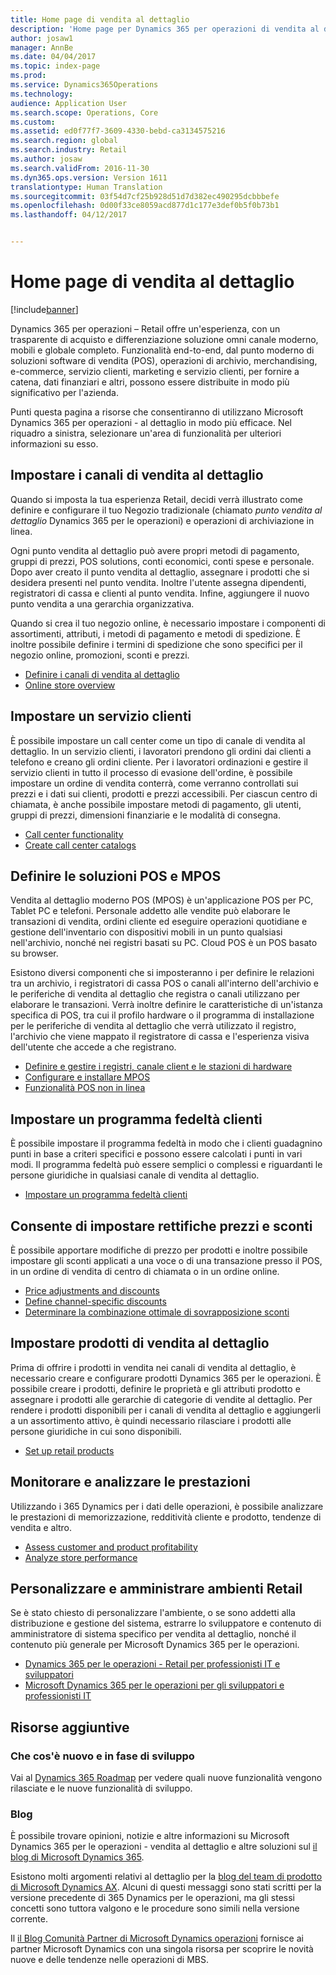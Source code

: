 ```yaml
---
title: Home page di vendita al dettaglio
description: 'Home page per Dynamics 365 per operazioni di vendita al dettaglio:'
author: josaw1
manager: AnnBe
ms.date: 04/04/2017
ms.topic: index-page
ms.prod: 
ms.service: Dynamics365Operations
ms.technology: 
audience: Application User
ms.search.scope: Operations, Core
ms.custom: 
ms.assetid: ed0f77f7-3609-4330-bebd-ca3134575216
ms.search.region: global
ms.search.industry: Retail
ms.author: josaw
ms.search.validFrom: 2016-11-30
ms.dyn365.ops.version: Version 1611
translationtype: Human Translation
ms.sourcegitcommit: 03f54d7cf25b928d51d7d382ec490295dcbbbefe
ms.openlocfilehash: 0d00f33ce8059acd877d1c177e3def0b5f0b73b1
ms.lasthandoff: 04/12/2017


---
```


# <a name="retail-home-page"></a>Home page di vendita al dettaglio

[!include[banner](includes/banner.md)]

Dynamics 365 per operazioni – Retail offre un'esperienza, con un trasparente di acquisto e differenziazione soluzione omni canale moderno, mobili e globale completo. Funzionalità end-to-end, dal punto moderno di soluzioni software di vendita (POS), operazioni di archivio, merchandising, e-commerce, servizio clienti, marketing e servizio clienti, per fornire a catena, dati finanziari e altri, possono essere distribuite in modo più significativo per l'azienda.

Punti questa pagina a risorse che consentiranno di utilizzano Microsoft Dynamics 365 per operazioni - al dettaglio in modo più efficace. Nel riquadro a sinistra, selezionare un'area di funzionalità per ulteriori informazioni su esso. 

## <a name="set-up-retail-channels"></a>Impostare i canali di vendita al dettaglio
Quando si imposta la tua esperienza Retail, decidi verrà illustrato come definire e configurare il tuo Negozio tradizionale (chiamato *punto vendita al dettaglio* Dynamics 365 per le operazioni) e operazioni di archiviazione in linea. 

Ogni punto vendita al dettaglio può avere propri metodi di pagamento, gruppi di prezzi, POS solutions, conti economici, conti spese e personale. Dopo aver creato il punto vendita al dettaglio, assegnare i prodotti che si desidera presenti nel punto vendita. Inoltre l'utente assegna dipendenti, registratori di cassa e clienti al punto vendita. Infine, aggiungere il nuovo punto vendita a una gerarchia organizzativa.

Quando si crea il tuo negozio online, è necessario impostare i componenti di assortimenti, attributi, i metodi di pagamento e metodi di spedizione. È inoltre possibile definire i termini di spedizione che sono specifici per il negozio online, promozioni, sconti e prezzi.

-   [Definire i canali di vendita al dettaglio](define-maintain-retail-channels.md)
-   [Online store overview](online-stores.md)

## <a name="set-up-a-call-center"></a>Impostare un servizio clienti
È possibile impostare un call center come un tipo di canale di vendita al dettaglio. In un servizio clienti, i lavoratori prendono gli ordini dai clienti a telefono e creano gli ordini cliente. Per i lavoratori ordinazioni e gestire il servizio clienti in tutto il processo di evasione dell'ordine, è possibile impostare un ordine di vendita conterrà, come verranno controllati sui prezzi e i dati sui clienti, prodotti e prezzi accessibili. Per ciascun centro di chiamata, è anche possibile impostare metodi di pagamento, gli utenti, gruppi di prezzi, dimensioni finanziarie e le modalità di consegna.

-   [Call center functionality](call-center-functionality.md)
-   [Create call center catalogs](create-call-center-catalogs.md)

## <a name="define-your-pos-and-mpos-solutions"></a>Definire le soluzioni POS e MPOS
Vendita al dettaglio moderno POS (MPOS) è un'applicazione POS per PC, Tablet PC e telefoni. Personale addetto alle vendite può elaborare le transazioni di vendita, ordini cliente ed eseguire operazioni quotidiane e gestione dell'inventario con dispositivi mobili in un punto qualsiasi nell'archivio, nonché nei registri basati su PC. Cloud POS è un POS basato su browser. 

Esistono diversi componenti che si imposteranno i per definire le relazioni tra un archivio, i registratori di cassa POS o canali all'interno dell'archivio e le periferiche di vendita al dettaglio che registra o canali utilizzano per elaborare le transazioni. Verrà inoltre definire le caratteristiche di un'istanza specifica di POS, tra cui il profilo hardware o il programma di installazione per le periferiche di vendita al dettaglio che verrà utilizzato il registro, l'archivio che viene mappato il registratore di cassa e l'esperienza visiva dell'utente che accede a che registrano.

-   [Definire e gestire i registri, canale client e le stazioni di hardware](define-maintain-channel-clients-registers-hw-stations.md)
-   [Configurare e installare MPOS](retail-modern-pos-device-activation.md)
-   [Funzionalità POS non in linea](pos-offline-functionality.md)

## <a name="set-up-a-customer-loyalty-program"></a>Impostare un programma fedeltà clienti
È possibile impostare il programma fedeltà in modo che i clienti guadagnino punti in base a criteri specifici e possono essere calcolati i punti in vari modi. Il programma fedeltà può essere semplici o complessi e riguardanti le persone giuridiche in qualsiasi canale di vendita al dettaglio.
-   [Impostare un programma fedeltà clienti](set-up-customer-loyalty-program.md)

## <a name="set-up-discounts-and-price-adjustments"></a>Consente di impostare rettifiche prezzi e sconti
È possibile apportare modifiche di prezzo per prodotti e inoltre possibile impostare gli sconti applicati a una voce o di una transazione presso il POS, in un ordine di vendita di centro di chiamata o in un ordine online. 
-   [Price adjustments and discounts](price-adjustments-discounts.md)
-   [Define channel-specific discounts](define-channel-specific-discounts.md)
-   [Determinare la combinazione ottimale di sovrapposizione sconti](optimal-combination-overlapping-discounts.md)

## <a name="set-up-retail-products"></a>Impostare prodotti di vendita al dettaglio
Prima di offrire i prodotti in vendita nei canali di vendita al dettaglio, è necessario creare e configurare prodotti Dynamics 365 per le operazioni. È possibile creare i prodotti, definire le proprietà e gli attributi prodotto e assegnare i prodotti alle gerarchie di categorie di vendite al dettaglio. Per rendere i prodotti disponibili per i canali di vendita al dettaglio e aggiungerli a un assortimento attivo, è quindi necessario rilasciare i prodotti alle persone giuridiche in cui sono disponibili.
-   [Set up retail products](set-up-retail-products.md)

## <a name="monitor-and-analyze-performance"></a>Monitorare e analizzare le prestazioni
Utilizzando i 365 Dynamics per i dati delle operazioni, è possibile analizzare le prestazioni di memorizzazione, redditività cliente e prodotto, tendenze di vendita e altro.
-   [Assess customer and product profitability](assess-customer-product-profitability.md)
-   [Analyze store performance](store-performance-information.md)

## <a name="customize-and-administer-retail-environments"></a>Personalizzare e amministrare ambienti Retail
Se è stato chiesto di personalizzare l'ambiente, o se sono addetti alla distribuzione e gestione del sistema, estrarre lo sviluppatore e contenuto di amministratore di sistema specifico per vendita al dettaglio, nonché il contenuto più generale per Microsoft Dynamics 365 per le operazioni. 
-   [Dynamics 365 per le operazioni - Retail per professionisti IT e sviluppatori](dev-itpro/dev-retail-home-page.md)
-   [Microsoft Dynamics 365 per le operazioni per gli sviluppatori e professionisti IT](/dynamics365/operations/dev-itpro/dev-tools/developer-home-page)

## <a name="additional-resources"></a>Risorse aggiuntive
### <a name="whats-new-and-in-development"></a>Che cos'è nuovo e in fase di sviluppo
Vai al <a href="https://roadmap.dynamics.com/">Dynamics 365 Roadmap</a> per vedere quali nuove funzionalità vengono rilasciate e le nuove funzionalità di sviluppo. 

### <a name="blogs"></a>Blog
È possibile trovare opinioni, notizie e altre informazioni su Microsoft Dynamics 365 per le operazioni - vendita al dettaglio e altre soluzioni sul <a href="https://community.dynamics.com/b/msftdynamicsblog">il blog di Microsoft Dynamics 365</a>.

Esistono molti argomenti relativi al dettaglio per la <a href="https://blogs.msdn.microsoft.com/dax/">blog del team di prodotto di Microsoft Dynamics AX</a>. Alcuni di questi messaggi sono stati scritti per la versione precedente di 365 Dynamics per le operazioni, ma gli stessi concetti sono tuttora valgono e le procedure sono simili nella versione corrente.

Il <a href="https://community.dynamics.com/partner/b/operationspartnercommunityblog">il Blog Comunità Partner di Microsoft Dynamics operazioni</a> fornisce ai partner Microsoft Dynamics con una singola risorsa per scoprire le novità nuove e delle tendenze nelle operazioni di MBS.

